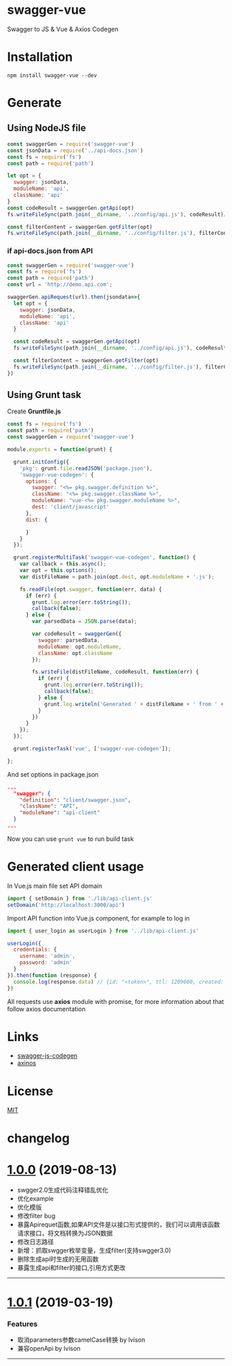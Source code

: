 # swagger-vue
Swagger to JS &amp; Vue &amp; Axios Codegen

# Installation
```shell
npm install swagger-vue --dev
```
# Generate
## Using NodeJS file
```javascript
const swaggerGen = require('swagger-vue')
const jsonData = require('../api-docs.json')
const fs = require('fs')
const path = require('path')

let opt = {
  swagger: jsonData,
  moduleName: 'api',
  className: 'api'
}
const codeResult = swaggerGen.getApi(opt)
fs.writeFileSync(path.join(__dirname, '../config/api.js'), codeResult)//生成API文档

const filterContent = swaggerGen.getFilter(opt)
fs.writeFileSync(path.join(__dirname, '../config/filter.js'), filterContent)//生成filter文档及枚举
```
### if api-docs.json from API
```javascript
const swaggerGen = require('swagger-vue')
const fs = require('fs')
const path = require('path')
const url = 'http://demo.api.com';

swaggerGen.apiRequest(url).then(jsondata=>{
  let opt = {
    swagger: jsonData,
    moduleName: 'api',
    className: 'api'
  }

  const codeResult = swaggerGen.getApi(opt)
  fs.writeFileSync(path.join(__dirname, '../config/api.js'), codeResult)//生成API文档

  const filterContent = swaggerGen.getFilter(opt)
  fs.writeFileSync(path.join(__dirname, '../config/filter.js'), filterContent)//生成filter文档及枚举
})
``` 

## Using Grunt task

Create **Gruntfile.js**
```javascript
const fs = require('fs')
const path = require('path')
const swaggerGen = require('swagger-vue')

module.exports = function(grunt) {

  grunt.initConfig({
    'pkg': grunt.file.readJSON('package.json'),
    'swagger-vue-codegen': {
      options: {
        swagger: "<%= pkg.swagger.definition %>",
        className: "<%= pkg.swagger.className %>",
        moduleName: "vue-<%= pkg.swagger.moduleName %>",
        dest: 'client/javascript'
      },
      dist: {

      }
    }
  });

  grunt.registerMultiTask('swagger-vue-codegen', function() {
    var callback = this.async();
    var opt = this.options();
    var distFileName = path.join(opt.dest, opt.moduleName + '.js');

    fs.readFile(opt.swagger, function(err, data) {
      if (err) {
        grunt.log.error(err.toString());
        callback(false);
      } else {
        var parsedData = JSON.parse(data);

        var codeResult = swaggerGen({
          swagger: parsedData,
          moduleName: opt.moduleName,
          className: opt.className
        });

        fs.writeFile(distFileName, codeResult, function(err) {
          if (err) {
            grunt.log.error(err.toString());
            callback(false);
          } else {
            grunt.log.writeln('Generated ' + distFileName + ' from ' + opt.swagger);
          }
        })
      }
    });
  });

  grunt.registerTask('vue', ['swagger-vue-codegen']);

};

```
And set options in package.json
```json
...
  "swagger": {
    "definition": "client/swagger.json",
    "className": "API",
    "moduleName": "api-client"
  }
...
```
Now you can use `grunt vue` to run build task

# Generated client usage

In Vue.js main file set API domain
```javascript
import { setDomain } from './lib/api-client.js'
setDomain('http://localhost:3000/api')
```

Import API function into Vue.js component, for example to log in
```javascript
import { user_login as userLogin } from '../lib/api-client.js'

userLogin({
  credentials: {
    username: 'admin',
    password: 'admin'
  }
}).then(function (response) {
  console.log(response.data) // {id: "<token>", ttl: 1209600, created: "2017-01-01T00:00:00.000Z", userId: 1}
})
```
All requests use **axios** module with promise, for more information about that follow axios documentation 

# Links
 - [swagger-js-codegen](https://github.com/wcandillon/swagger-js-codegen)
 - [axinos](https://www.npmjs.com/package/axios)

# License

[MIT](https://opensource.org/licenses/MIT)


# changelog
# [1.0.0](http://) (2019-08-13)
* swgger2.0生成代码注释错乱优化
* 优化example
* 优化模版
* 修改filter bug
* 暴露Apirequet函数,如果API文件是以接口形式提供的，我们可以调用该函数请求接口，将文档转换为JSON数据
* 修改日志路径
* 新增：抓取swgger枚举变量，生成filter(支持swgger3.0)
* 删除生成api时生成的无用函数
* 暴露生成api和filter的接口,引用方式更改
---


# [1.0.1](http://) (2019-03-19)
### Features
* 取消parameters参数camelCase转换 by lvison
* 兼容openApi by lvison
---
